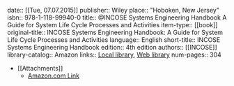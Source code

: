 date:: [[Tue, 07.07.2015]]
publisher:: Wiley
place:: "Hoboken, New Jersey"
isbn:: 978-1-118-99940-0
title:: @INCOSE Systems Engineering Handbook A Guide for System Life Cycle Processes and Activities
item-type:: [[book]]
original-title:: INCOSE Systems Engineering Handbook: A Guide for System Life Cycle Processes and Activities
language:: English
short-title:: INCOSE Systems Engineering Handbook
edition:: 4th edition
authors:: [[INCOSE]]
library-catalog:: Amazon
links:: [Local library](zotero://select/library/items/CHU3J8RU), [Web library](https://www.zotero.org/users/6520516/items/CHU3J8RU)
num-pages:: 304

- [[Attachments]]
	- [Amazon.com Link](https://www.amazon.com/INCOSE-Systems-Engineering-Handbook-Activities/dp/1118999401)